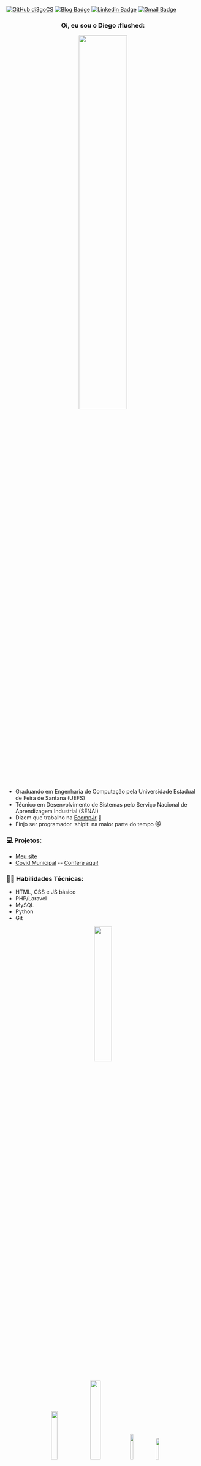 [![GitHub di3goCS](https://img.shields.io/github/followers/di3gocs?label=follow&style=social)](https://github.com/di3goCS)
[![Blog Badge](https://img.shields.io/badge/Blog-di3gocs.github.io-black)](https://di3gocs.github.io)
[![Linkedin Badge](https://img.shields.io/badge/-di3gocs-blue?style=flat-square&logo=Linkedin&logoColor=white&link=https://www.linkedin.com/in/di3goCS/)](https://www.linkedin.com/in/di3goCS/)
[![Gmail Badge](https://img.shields.io/badge/-diegosilva@ecomp.uefs.br-c14438?style=flat-square&logo=Gmail&logoColor=white&link=mailto:diegosilva@ecomp.uefs.br)](mailto:diegosilva@ecomp.uefs.br)

<h3 align="center"> Oi, eu sou o Diego :flushed: </h3>
<p align="center">
  <img 
    src="https://techbeacon.scdn7.secure.raxcdn.com/sites/default/files/styles/article_hero_image/public/programming-languages-fading-going-away_0.jpg?itok=hltRRpgL"
    width="50%"/> 
 </p>

- Graduando em Engenharia de Computação pela Universidade Estadual de Feira de Santana (UEFS)
- Técnico em Desenvolvimento de Sistemas pelo Serviço Nacional de Aprendizagem Industrial (SENAI)
- Dizem que trabalho na <a href="https://github.com/EcompJr">EcompJr<a> :blue_heart:
- Finjo ser programador :shipit: na maior parte do tempo :crying_cat_face:
  
### :computer: Projetos:
- <a href="https://di3gocs.github.io">Meu site</a>
- <a href="https://github.com/covidmunicipal">Covid Municipal</a>
-- <a href="https://irara.covidmunicipal.live/">Confere aqui!</a>

### :man_technologist: Habilidades Técnicas:
- HTML, CSS e JS básico
- PHP/Laravel
- MySQL
- Python
- Git
<p align="center">
  <img
       src="https://wallacesilva.com/blog/wp-content/uploads/2015/08/147949-html5-css3-javascript.png"
       width="30%" />
</p>
<p align="center">
  <img 
       src="https://logodownload.org/wp-content/uploads/2016/10/php-logo.png" 
       width="18%" />
  <img
       src="https://alexandrebbarbosa.files.wordpress.com/2018/06/logolaravel.png" 
       width="23%" />
   <img
       src="https://upload.wikimedia.org/wikipedia/commons/thumb/0/0a/Python.svg/1200px-Python.svg.png"
       width="13%" />
  <img
       src="https://avatars3.githubusercontent.com/u/18133?s=200&v=4"
       width="12%" />
</p>

<!--
**di3goCS/di3goCS** is a ✨ _special_ ✨ repository because its `README.md` (this file) appears on your GitHub profile.

Here are some ideas to get you started:

- 🔭 I’m currently working on ...
- 🌱 I’m currently learning ...
- 👯 I’m looking to collaborate on ...
- 🤔 I’m looking for help with ...
- 💬 Ask me about ...
- 📫 How to reach me: ...
- 😄 Pronouns: ...
- ⚡ Fun fact: ...
-->
